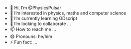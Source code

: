 - 👋 Hi, I’m @PhysicsPulsar
- 👀 I’m interested in physics, maths and computer science
- 🌱 I’m currently learning GDscript
- 💞️ I’m looking to collaborate ...
- 📫 How to reach me ...
- 😄 Pronouns: he/him
- ⚡ Fun fact: ...

<!---
PhysicsPulsar/PhysicsPulsar is a ✨ special ✨ repository because its `README.md` (this file) appears on your GitHub profile.
You can click the Preview link to take a look at your changes.
--->

